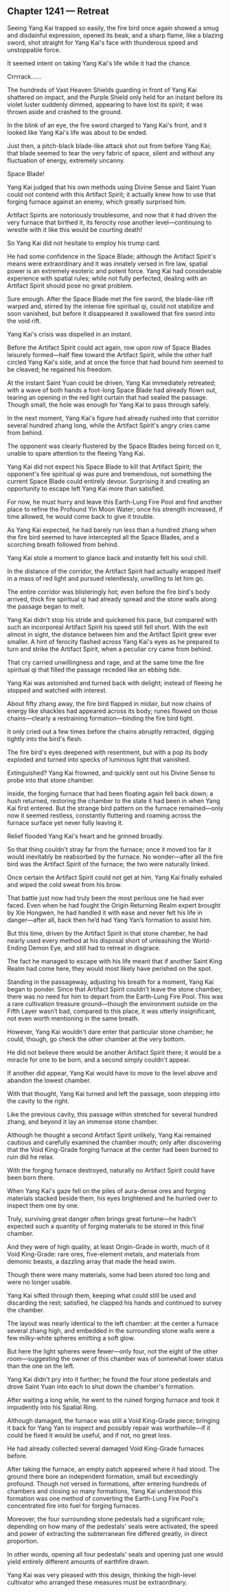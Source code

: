 ## Chapter 1241 — Retreat

Seeing Yang Kai trapped so easily, the fire bird once again showed a smug and disdainful expression, opened its beak, and a sharp flame, like a blazing sword, shot straight for Yang Kai's face with thunderous speed and unstoppable force.

It seemed intent on taking Yang Kai's life while it had the chance.

Crrrrack……

The hundreds of Vast Heaven Shields guarding in front of Yang Kai shattered on impact, and the Purple Shield only held for an instant before its violet luster suddenly dimmed, appearing to have lost its spirit; it was thrown aside and crashed to the ground.

In the blink of an eye, the fire sword charged to Yang Kai's front, and it looked like Yang Kai's life was about to be ended.

Just then, a pitch-black blade-like attack shot out from before Yang Kai; that blade seemed to tear the very fabric of space, silent and without any fluctuation of energy, extremely uncanny.

Space Blade!

Yang Kai judged that his own methods using Divine Sense and Saint Yuan could not contend with this Artifact Spirit; it actually knew how to use that forging furnace against an enemy, which greatly surprised him.

Artifact Spirits are notoriously troublesome, and now that it had driven the very furnace that birthed it, its ferocity rose another level—continuing to wrestle with it like this would be courting death!

So Yang Kai did not hesitate to employ his trump card.

He had some confidence in the Space Blade; although the Artifact Spirit's means were extraordinary and it was innately versed in fire law, spatial power is an extremely esoteric and potent force. Yang Kai had considerable experience with spatial rules; while not fully perfected, dealing with an Artifact Spirit should pose no great problem.

Sure enough. After the Space Blade met the fire sword, the blade-like rift warped and, stirred by the intense fire spiritual qi, could not stabilize and soon vanished, but before it disappeared it swallowed that fire sword into the void rift.

Yang Kai's crisis was dispelled in an instant.

Before the Artifact Spirit could act again, row upon row of Space Blades leisurely formed—half flew toward the Artifact Spirit, while the other half circled Yang Kai's side, and at once the force that had bound him seemed to be cleaved; he regained his freedom.

At the instant Saint Yuan could be driven, Yang Kai immediately retreated; with a wave of both hands a foot-long Space Blade had already flown out, tearing an opening in the red light curtain that had sealed the passage. Though small, the hole was enough for Yang Kai to pass through safely.

In the next moment, Yang Kai's figure had already rushed into that corridor several hundred zhang long, while the Artifact Spirit's angry cries came from behind.

The opponent was clearly flustered by the Space Blades being forced on it, unable to spare attention to the fleeing Yang Kai.

Yang Kai did not expect his Space Blade to kill that Artifact Spirit; the opponent's fire spiritual qi was pure and tremendous, not something the current Space Blade could entirely devour. Surprising it and creating an opportunity to escape left Yang Kai more than satisfied.

For now, he must hurry and leave this Earth-Lung Fire Pool and find another place to refine the Profound Yin Moon Water; once his strength increased, if time allowed, he would come back to give it trouble.

As Yang Kai expected, he had barely run less than a hundred zhang when the fire bird seemed to have intercepted all the Space Blades, and a scorching breath followed from behind.

Yang Kai stole a moment to glance back and instantly felt his soul chill.

In the distance of the corridor, the Artifact Spirit had actually wrapped itself in a mass of red light and pursued relentlessly, unwilling to let him go.

The entire corridor was blisteringly hot; even before the fire bird's body arrived, thick fire spiritual qi had already spread and the stone walls along the passage began to melt.

Yang Kai didn't stop his stride and quickened his pace, but compared with such an incorporeal Artifact Spirit his speed still fell short. With the exit almost in sight, the distance between him and the Artifact Spirit grew ever smaller. A hint of ferocity flashed across Yang Kai's eyes as he prepared to turn and strike the Artifact Spirit, when a peculiar cry came from behind.

That cry carried unwillingness and rage, and at the same time the fire spiritual qi that filled the passage receded like an ebbing tide.

Yang Kai was astonished and turned back with delight; instead of fleeing he stopped and watched with interest.

About fifty zhang away, the fire bird flapped in midair, but now chains of energy like shackles had appeared across its body; runes flowed on those chains—clearly a restraining formation—binding the fire bird tight.

It only cried out a few times before the chains abruptly retracted, digging tightly into the bird's flesh.

The fire bird's eyes deepened with resentment, but with a pop its body exploded and turned into specks of luminous light that vanished.

Extinguished? Yang Kai frowned, and quickly sent out his Divine Sense to probe into that stone chamber.

Inside, the forging furnace that had been floating again fell back down; a hush returned, restoring the chamber to the state it had been in when Yang Kai first entered. But the strange bird pattern on the furnace remained—only now it seemed restless, constantly fluttering and roaming across the furnace surface yet never fully leaving it.

Relief flooded Yang Kai's heart and he grinned broadly.

So that thing couldn't stray far from the furnace; once it moved too far it would inevitably be reabsorbed by the furnace. No wonder—after all the fire bird was the Artifact Spirit of the furnace; the two were naturally linked.

Once certain the Artifact Spirit could not get at him, Yang Kai finally exhaled and wiped the cold sweat from his brow.

That battle just now had truly been the most perilous one he had ever faced. Even when he had fought the Origin Returning Realm expert brought by Xie Hongwen, he had handled it with ease and never felt his life in danger—after all, back then he’d had Yang Yan’s formation to assist him.

But this time, driven by the Artifact Spirit in that stone chamber, he had nearly used every method at his disposal short of unleashing the World-Ending Demon Eye, and still had to retreat in disgrace.

The fact he managed to escape with his life meant that if another Saint King Realm had come here, they would most likely have perished on the spot.

Standing in the passageway, adjusting his breath for a moment, Yang Kai began to ponder. Since that Artifact Spirit couldn’t leave the stone chamber, there was no need for him to depart from the Earth-Lung Fire Pool. This was a rare cultivation treasure ground—though the environment outside on the Fifth Layer wasn’t bad, compared to this place, it was utterly insignificant, not even worth mentioning in the same breath.

However, Yang Kai wouldn't dare enter that particular stone chamber; he could, though, go check the other chamber at the very bottom.

He did not believe there would be another Artifact Spirit there; it would be a miracle for one to be born, and a second simply couldn't appear.

If another did appear, Yang Kai would have to move to the level above and abandon the lowest chamber.

With that thought, Yang Kai turned and left the passage, soon stepping into the cavity to the right.

Like the previous cavity, this passage within stretched for several hundred zhang, and beyond it lay an immense stone chamber.

Although he thought a second Artifact Spirit unlikely, Yang Kai remained cautious and carefully examined the chamber mouth; only after discovering that the Void King-Grade forging furnace at the center had been burned to ruin did he relax.

With the forging furnace destroyed, naturally no Artifact Spirit could have been born there.

When Yang Kai's gaze fell on the piles of aura-dense ores and forging materials stacked beside them, his eyes brightened and he hurried over to inspect them one by one.

Truly, surviving great danger often brings great fortune—he hadn't expected such a quantity of forging materials to be stored in this final chamber.

And they were of high quality, at least Origin-Grade in worth, much of it Void King-Grade: rare ores, five-element metals, and materials from demonic beasts, a dazzling array that made the head swim.

Though there were many materials, some had been stored too long and were no longer usable.

Yang Kai sifted through them, keeping what could still be used and discarding the rest; satisfied, he clapped his hands and continued to survey the chamber.

The layout was nearly identical to the left chamber: at the center a furnace several zhang high, and embedded in the surrounding stone walls were a few milky-white spheres emitting a soft glow.

But here the light spheres were fewer—only four, not the eight of the other room—suggesting the owner of this chamber was of somewhat lower status than the one on the left.

Yang Kai didn't pry into it further; he found the four stone pedestals and drove Saint Yuan into each to shut down the chamber's formation.

After waiting a long while, he went to the ruined forging furnace and took it impudently into his Spatial Ring.

Although damaged, the furnace was still a Void King-Grade piece; bringing it back for Yang Yan to inspect and possibly repair was worthwhile—if it could be fixed it would be useful, and if not, no great loss.

He had already collected several damaged Void King-Grade furnaces before.

After taking the furnace, an empty patch appeared where it had stood. The ground there bore an independent formation, small but exceedingly profound. Though not versed in formations, after entering hundreds of chambers and closing so many formations, Yang Kai understood this formation was one method of converting the Earth-Lung Fire Pool's concentrated fire into fuel for forging furnaces.

Moreover, the four surrounding stone pedestals had a significant role; depending on how many of the pedestals' seals were activated, the speed and power of extracting the subterranean fire differed greatly, in direct proportion.

In other words, opening all four pedestals' seals and opening just one would yield entirely different amounts of earthfire drawn.

Yang Kai was very pleased with this design, thinking the high-level cultivator who arranged these measures must be extraordinary.